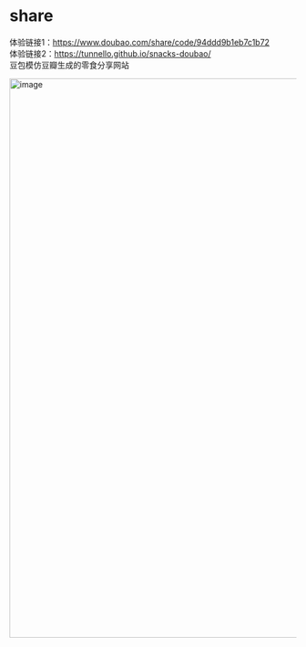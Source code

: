 # share
体验链接1：https://www.doubao.com/share/code/94ddd9b1eb7c1b72  
体验链接2：https://tunnello.github.io/snacks-doubao/  
豆包模仿豆瓣生成的零食分享网站  

<img width="1910" height="982" alt="image" src="https://github.com/user-attachments/assets/9ffc2cd5-ed52-4a0a-94e2-c2c662e870e5" />
